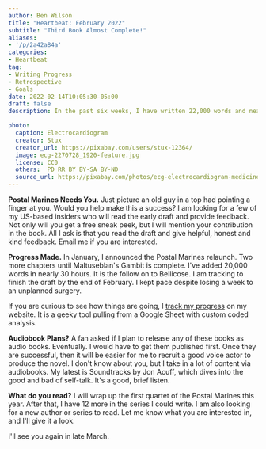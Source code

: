 ```yaml
---
author: Ben Wilson
title: "Heartbeat: February 2022"
subtitle: "Third Book Almost Complete!"
aliases: 
- '/p/2a42a84a'
categories:
- Heartbeat
tag:
- Writing Progress
- Retrospective
- Goals
date: 2022-02-14T10:05:30-05:00
draft: false
description: In the past six weeks, I have written 22,000 words and nearly finished the third book in the first Postal Marines quartet.

photo:
  caption: Electrocardiogram
  creator: Stux
  creator_url: https://pixabay.com/users/stux-12364/
  image: ecg-2270728_1920-feature.jpg
  license: CC0
  others:  PD RR BY BY-SA BY-ND
  source_url: https://pixabay.com/photos/ecg-electrocardiogram-medicine-2270728/
---
```


**Postal Marines Needs You.** Just picture an old guy in a top had pointing a finger at you. Would you help make this a success? I am looking for a few of my US-based insiders who will read the early draft and provide feedback. Not only will you get a free sneak peek, but I will mention your contribution in the book. All I ask is that you read the draft and give helpful, honest and kind feedback. Email me if you are interested.

**Progress Made.** In January, I announced the Postal Marines relaunch. Two more chapters until Maltuseblan's Gambit is complete. I've added 20,000 words in nearly 30 hours. It is the follow on to Bellicose. I am tracking to finish the draft by the end of February. I kept pace despite losing a week to an unplanned surgery.

If you are curious to see how things are going, I [track my progress](/tools/writing-progress) on my website. It is a geeky tool pulling from a Google Sheet with custom coded analysis.

**Audiobook Plans?** A fan asked if I plan to release any of these books as audio books. Eventually. I would have to get them published first. Once they are successful, then it will be easier for me to recruit a good voice actor to produce the novel. I don't know about you, but I take in a lot of content via audiobooks. My latest is Soundtracks by Jon Acuff, which dives into the good and bad of self-talk. It's a good, brief listen.

**What do you read?** I will wrap up the first quartet of the Postal Marines this year. After that, I have 12 more in the series I could write. I am also looking for a new author or series to read. Let me know what you are interested in, and I'll give it a look.

I'll see you again in late March.